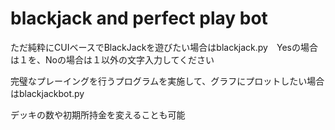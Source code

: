 # blackjack and perfect play bot
ただ純粋にCUIベースでBlackJackを遊びたい場合はblackjack.py　Yesの場合は１を、Noの場合は１以外の文字入力してください

完璧なプレーイングを行うプログラムを実施して、グラフにプロットしたい場合はblackjackbot.py

デッキの数や初期所持金を変えることも可能
